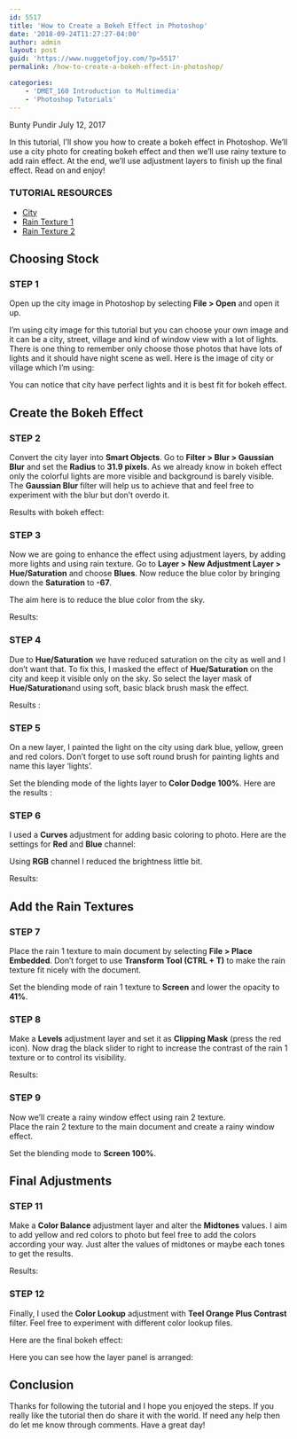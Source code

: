 ```yaml
---
id: 5517
title: 'How to Create a Bokeh Effect in Photoshop'
date: '2018-09-24T11:27:27-04:00'
author: admin
layout: post
guid: 'https://www.nuggetofjoy.com/?p=5517'
permalink: /how-to-create-a-bokeh-effect-in-photoshop/

categories:
    - 'DMET_160 Introduction to Multimedia'
    - 'Photoshop Tutorials'
---
```


Bunty Pundir July 12, 2017

In this tutorial, I’ll show you how to create a bokeh effect in Photoshop. We’ll use a city photo for creating bokeh effect and then we’ll use rainy texture to add rain effect. At the end, we’ll use adjustment layers to finish up the final effect. Read on and enjoy!

### TUTORIAL RESOURCES

- [City](https://s3.amazonaws.com/image-control-storage/cinque-terre-828614.jpg)
- [ Rain Texture 1](https://s3.amazonaws.com/image-control-storage/rain_texture_by_incolor16-d4o0srd.jpg)
- [ Rain Texture 2](https://s3.amazonaws.com/image-control-storage/rain-668697.jpg)

## Choosing Stock

### STEP 1

Open up the city image in Photoshop by selecting **File &gt; Open** and open it up.

I’m using city image for this tutorial but you can choose your own image and it can be a city, street, village and kind of window view with a lot of lights. There is one thing to remember only choose those photos that have lots of lights and it should have night scene as well. Here is the image of city or village which I’m using:

You can notice that city have perfect lights and it is best fit for bokeh effect.

## Create the Bokeh Effect

### STEP 2

Convert the city layer into **Smart Objects**. Go to **Filter &gt; Blur &gt; Gaussian Blur** and set the **Radius** to **31.9 pixels**. As we already know in bokeh effect only the colorful lights are more visible and background is barely visible. The **Gaussian Blur** filter will help us to achieve that and feel free to experiment with the blur but don’t overdo it.

Results with bokeh effect:

### STEP 3

Now we are going to enhance the effect using adjustment layers, by adding more lights and using rain texture. Go to **Layer &gt; New Adjustment Layer &gt; Hue/Saturation** and choose **Blues**. Now reduce the blue color by bringing down the **Saturation** to **-67**.

The aim here is to reduce the blue color from the sky.

Results:

### STEP 4

Due to **Hue/Saturation** we have reduced saturation on the city as well and I don’t want that. To fix this, I masked the effect of **Hue/Saturation** on the city and keep it visible only on the sky. So select the layer mask of **Hue/Saturation**and using soft, basic black brush mask the effect.

Results :

### STEP 5

On a new layer, I painted the light on the city using dark blue, yellow, green and red colors. Don’t forget to use soft round brush for painting lights and name this layer ‘lights’.

Set the blending mode of the lights layer to **Color Dodge 100%**. Here are the results :

### STEP 6

I used a **Curves** adjustment for adding basic coloring to photo. Here are the settings for **Red** and **Blue** channel:

Using **RGB** channel I reduced the brightness little bit.

Results:

## Add the Rain Textures

### STEP 7

Place the rain 1 texture to main document by selecting **File &gt; Place Embedded**. Don’t forget to use **Transform Tool (CTRL + T)** to make the rain texture fit nicely with the document.

Set the blending mode of rain 1 texture to **Screen** and lower the opacity to **41%**.

### STEP 8

Make a **Levels** adjustment layer and set it as **Clipping Mask** (press the red icon). Now drag the black slider to right to increase the contrast of the rain 1 texture or to control its visibility.

Results:

### STEP 9

Now we’ll create a rainy window effect using rain 2 texture.  
Place the rain 2 texture to the main document and create a rainy window effect.

Set the blending mode to **Screen 100%**.

## Final Adjustments

### STEP 11

Make a **Color Balance** adjustment layer and alter the **Midtones** values. I aim to add yellow and red colors to photo but feel free to add the colors according your way. Just alter the values of midtones or maybe each tones to get the results.

Results:

### STEP 12

Finally, I used the **Color Lookup** adjustment with **Teel Orange Plus Contrast** filter. Feel free to experiment with different color lookup files.

Here are the final bokeh effect:

Here you can see how the layer panel is arranged:

## Conclusion

Thanks for following the tutorial and I hope you enjoyed the steps. If you really like the tutorial then do share it with the world. If need any help then do let me know through comments. Have a great day!
